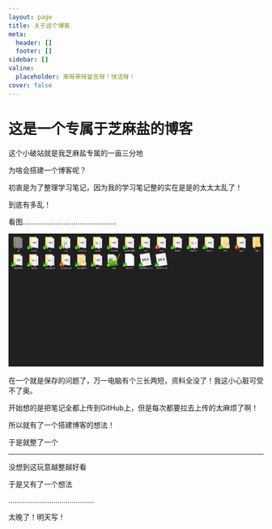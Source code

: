 ```yaml
---
layout: page
title: 关于这个博客
meta:
  header: []
  footer: []
sidebar: []
valine:
  placeholder: 来呀来呀留言呀！快活呀！
cover: false
---
```


# 这是一个专属于芝麻盐的博客

这个小破站就是我芝麻盐专属的一亩三分地

为啥会搭建一个博客呢？

初衷是为了整理学习笔记，因为我的学习笔记整的实在是是的太太太乱了！

到底有多乱！

看图..............................................

![image-20200703003348600](image-20200703003348600.png)

在一个就是保存的问题了，万一电脑有个三长两短，资料全没了！我这小心脏可受不了奥。

开始想的是把笔记全都上传到GitHub上，但是每次都要拉去上传的太麻烦了啊！

所以就有了一个搭建博客的想法！

于是就整了一个

---

没想到这玩意越整越好看

于是又有了一个想法

..........................................

太晚了！明天写！





